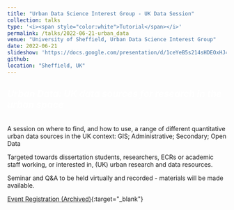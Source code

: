 ```yaml
---
title: "Urban Data Science Interest Group - UK Data Session"
collection: talks
type: '<i><span style="color:white">Tutorial</span></i>'
permalink: /talks/2022-06-21-urban_data
venue: "University of Sheffield, Urban Data Science Interest Group"
date: 2022-06-21
slideshow: 'https://docs.google.com/presentation/d/1ceYeB5s214sHDEOxHJ4yqfr5Yq1KZ5btIw-jZHPTTeg/edit?usp=sharing'
github: 
location: "Sheffield, UK"
---
```


## <i><span style="color:white">Urban Data: UK data sources for research in the urban space</span></i>

<br />
A session on where to find, and how to use, a range of different quantitative urban data sources in the UK context: GIS; Administrative; Secondary; Open Data

Targeted towards dissertation students, researchers, ECRs or academic staff working, or interested in, (UK) urban research and data resources.

Seminar and Q&A to be held virtually and recorded - materials will be made available.

[Event Registration (Archived)](https://www.eventbrite.co.uk/e/urban-data-uk-data-sources-for-research-in-the-urban-space-tickets-364053512857){:target="_blank"}
